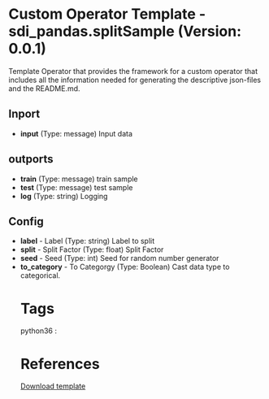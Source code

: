 # Custom Operator Template - sdi_pandas.splitSample (Version: 0.0.1)

Template Operator that provides the framework for a custom operator that includes all the information needed for generating the descriptive json-files and the README.md.

## Inport

* **input** (Type: message) Input data

## outports

* **train** (Type: message) train sample
* **test** (Type: message) test sample
* **log** (Type: string) Logging

## Config

* **label** - Label (Type: string) Label to split
* **split** - Split Factor (Type: float) Split Factor
* **seed** - Seed (Type: int) Seed for random number generator
* **to_category** - To Categorgy (Type: Boolean) Cast <object> data type to categorical.


# Tags
python36 : 

# References
[Download template](https://raw.githubusercontent.com/thhapke/gensolution/master/diutil/customOperatorTemplate.py)

